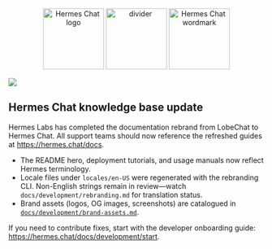 <div align="center">

<img height="120" src="../public/assets/hermes-chat/logo.svg" alt="Hermes Chat logo" />
<img height="120" src="https://gw.alipayobjects.com/zos/kitchen/qJ3l3EPsdW/split.svg" alt="divider" />
<img height="120" src="../public/assets/hermes-chat/wordmark.svg" alt="Hermes Chat wordmark" />

</div>

![](https://raw.githubusercontent.com/andreasbm/readme/master/assets/lines/rainbow.png)

## Hermes Chat knowledge base update

Hermes Labs has completed the documentation rebrand from LobeChat to Hermes Chat. All support teams should now reference the refreshed guides at <https://hermes.chat/docs>.

- The README hero, deployment tutorials, and usage manuals now reflect Hermes terminology.
- Locale files under `locales/en-US` were regenerated with the rebranding CLI. Non-English strings remain in review—watch `docs/development/rebranding.md` for translation status.
- Brand assets (logos, OG images, screenshots) are catalogued in [`docs/development/brand-assets.md`](../development/brand-assets.md).

If you need to contribute fixes, start with the developer onboarding guide: <https://hermes.chat/docs/development/start>.
